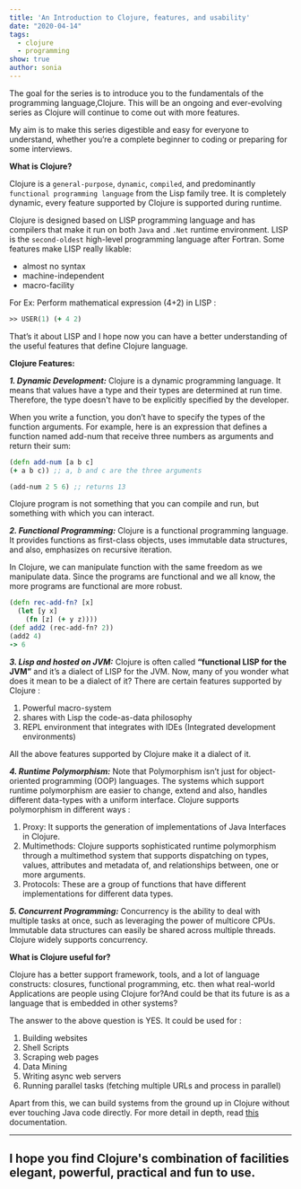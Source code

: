 ```yaml
---
title: 'An Introduction to Clojure, features, and usability'
date: "2020-04-14"
tags:
  - clojure
  - programming
show: true
author: sonia
---
```


The goal for the series is to introduce you to the fundamentals of the programming language,Clojure. This will be an ongoing and ever-evolving series as Clojure will continue to come out with more features.

My aim is to make this series digestible and easy for everyone to understand, whether you’re a complete beginner to coding or preparing for some interviews.


**What is Clojure?**

Clojure is a `general-purpose`, `dynamic`, `compiled`, and predominantly `functional programming language` from the Lisp family tree. It is completely dynamic, every feature supported by Clojure is supported during runtime.

Clojure is designed based on LISP programming language and has compilers that make it run on both `Java` and `.Net` runtime environment. LISP is the `second-oldest` high-level programming language after Fortran. Some features make LISP really likable:
- almost no syntax
- machine-independent
- macro-facility

For Ex: Perform mathematical expression (4+2) in LISP :

```Clojure
>> USER(1) (+ 4 2)
```

That’s it about LISP and I hope now you can have a better understanding of the useful features that define Clojure language.


**Clojure Features:**


***1. Dynamic Development:*** Clojure is a dynamic programming language. It means that values have a type and their types are determined at run time. Therefore, the type doesn't have to be explicitly specified by the developer.

When you write a function, you don’t have to specify the types of the function arguments. For example, here is an expression that defines a function named add-num that receive three numbers as arguments and return their sum:

```Clojure
(defn add-num [a b c]
(+ a b c)) ;; a, b and c are the three arguments

(add-num 2 5 6) ;; returns 13
```

Clojure program is not something that you can compile and run, but something with which you can interact.

***2. Functional Programming:*** Clojure is a functional programming language. It provides functions as first-class objects, uses immutable data structures, and also, emphasizes on recursive iteration.

In Clojure, we can manipulate function with the same freedom as we manipulate data. Since the programs are functional and we all know, the more programs are functional are more robust.

```Clojure
(defn rec-add-fn? [x]
  (let [y x]
    (fn [z] (+ y z))))
(def add2 (rec-add-fn? 2))
(add2 4)
-> 6
```

***3. Lisp and hosted on JVM:*** Clojure is often called **“functional LISP for the JVM”** and it’s a dialect of LISP for the JVM. Now, many of you wonder what does it mean to be a dialect of it? There are certain features supported by Clojure :

1. Powerful macro-system
2. shares with Lisp the code-as-data philosophy
3. REPL environment that integrates with IDEs (Integrated development environments)

All the above features supported by Clojure make it a dialect of it.

***4. Runtime Polymorphism:*** Note that Polymorphism isn’t just for object-oriented programming (OOP) languages. The systems which support runtime polymorphism are easier to change, extend and also, handles different data-types with a uniform interface. Clojure supports polymorphism in different ways :

1. Proxy: It supports the generation of implementations of Java Interfaces in Clojure.
2. Multimethods: Clojure supports sophisticated runtime polymorphism through a multimethod system that supports dispatching on types, values, attributes and metadata of, and relationships between, one or more arguments.
3. Protocols: These are a group of functions that have different implementations for different data types.

***5. Concurrent Programming:*** Concurrency is the ability to deal with multiple tasks at once, such as leveraging the power of multicore CPUs. Immutable data structures can easily be shared across multiple threads. Clojure widely supports concurrency.


**What is Clojure useful for?**

Clojure has a better support framework, tools, and a lot of language constructs: closures, functional programming, etc. then what real-world Applications are people using Clojure for?And could be that its future is as a language that is embedded in other systems?

The answer to the above question is YES. It could be used for :
1. Building websites
2. Shell Scripts
3. Scraping web pages
4. Data Mining
5. Writing async web servers
6. Running parallel tasks (fetching multiple URLs and process in parallel)

Apart from this, we can build systems from the ground up in Clojure without ever touching Java code directly. For more detail in depth, read [this](https://clojure.org/about/rationale#_why_clojure) documentation.

---
I hope you find Clojure's combination of facilities elegant, powerful, practical and fun to use.
---
